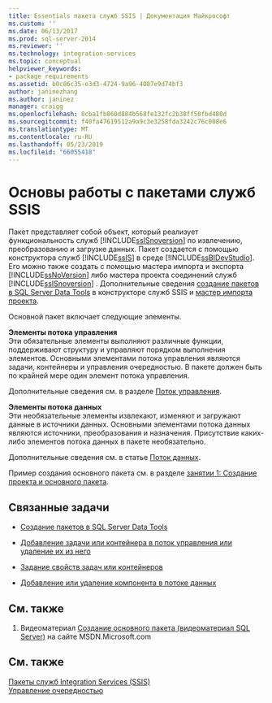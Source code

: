 ```yaml
---
title: Essentials пакета служб SSIS | Документация Майкрософт
ms.custom: ''
ms.date: 06/13/2017
ms.prod: sql-server-2014
ms.reviewer: ''
ms.technology: integration-services
ms.topic: conceptual
helpviewer_keywords:
- package requirements
ms.assetid: b0c86c35-e3d3-4724-9a96-4087e9d74bf3
author: janinezhang
ms.author: janinez
manager: craigg
ms.openlocfilehash: 8cba1fb860d884b568fe132fc2b38ff50fbd480d
ms.sourcegitcommit: f40fa47619512a9a9c3e3258fda3242c76c008e6
ms.translationtype: MT
ms.contentlocale: ru-RU
ms.lasthandoff: 05/23/2019
ms.locfileid: "66055418"
---
```

# <a name="ssis-package-essentials"></a>Основы работы с пакетами служб SSIS
  Пакет представляет собой объект, который реализует функциональность служб [!INCLUDE[ssISnoversion](../includes/ssisnoversion-md.md)] по извлечению, преобразованию и загрузке данных. Пакет создается с помощью конструктора служб [!INCLUDE[ssIS](../includes/ssis-md.md)] в среде [!INCLUDE[ssBIDevStudio](../includes/ssbidevstudio-md.md)]. Его можно также создать с помощью мастера импорта и экспорта [!INCLUDE[ssNoVersion](../includes/ssnoversion-md.md)] либо мастера проекта соединений служб [!INCLUDE[ssISnoversion](../includes/ssisnoversion-md.md)] . Дополнительные сведения [создание пакетов в SQL Server Data Tools](create-packages-in-sql-server-data-tools.md) в конструкторе служб SSIS и [мастер импорта проекта](../../2014/integration-services/import-project-wizard.md).  
  
 Основной пакет включает следующие элементы.  
  
 **Элементы потока управления**  
 Эти обязательные элементы выполняют различные функции, поддерживают структуру и управляют порядком выполнения элементов. Основными элементами потока управления являются задачи, контейнеры и управления очередностью. В пакете должен быть по крайней мере один элемент потока управления.  
  
 Дополнительные сведения см. в разделе [Поток управления](control-flow/control-flow.md).  
  
 **Элементы потока данных**  
 Эти необязательные элементы извлекают, изменяют и загружают данные в источники данных. Основными элементами потока данных являются источники, преобразования и назначения. Присутствие каких-либо элементов потока данных в пакете необязательно.  
  
 Дополнительные сведения см. в статье [Поток данных](data-flow/data-flow.md).  
  
 Пример создания основного пакета см. в разделе [занятии 1: Создание проекта и основного пакета](lesson-1-create-a-project-and-basic-package-with-ssis.md).  
  
## <a name="related-tasks"></a>Связанные задачи  
  
-   [Создание пакетов в SQL Server Data Tools](create-packages-in-sql-server-data-tools.md)  
  
-   [Добавление задачи или контейнера в поток управления или удаление их из него](control-flow/add-or-delete-a-task-or-a-container-in-a-control-flow.md)  
  
-   [Задание свойств задач или контейнеров](../../2014/integration-services/set-the-properties-of-a-task-or-container.md)  
  
-   [Добавление или удаление компонента в потоке данных](data-flow/add-or-delete-a-component-in-a-data-flow.md)  
  
## <a name="related-content"></a>См. также  
  
1.  Видеоматериал [Создание основного пакета (видеоматериал SQL Server)](https://go.microsoft.com/fwlink/?LinkId=131023) на сайте MSDN.Microsoft.com  
  
## <a name="see-also"></a>См. также  
 [Пакеты служб Integration Services (SSIS)](../../2014/integration-services/integration-services-ssis-packages.md)   
 [Управление очередностью](control-flow/precedence-constraints.md)  
  
  
